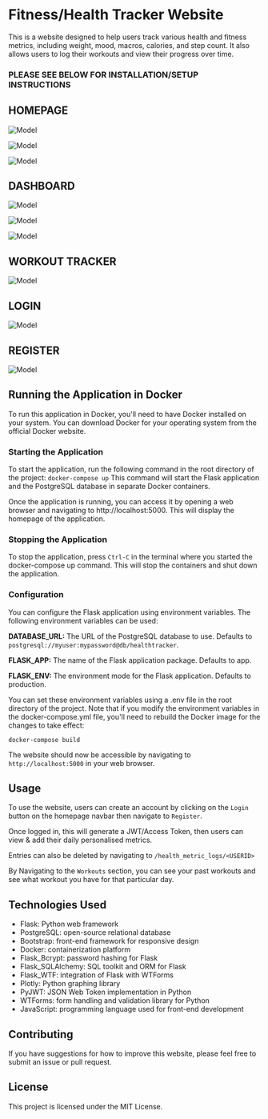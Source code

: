 # Fitness/Health Tracker Website
This is a website designed to help users track various health and fitness metrics, including weight, mood, macros, calories, and step count. It also allows users to log their workouts and view their progress over time.

### PLEASE SEE BELOW FOR INSTALLATION/SETUP INSTRUCTIONS


## HOMEPAGE

![Model](https://github.com/wallt28/health-tracker/blob/main/gitImages/homepage_1.png)

![Model](https://github.com/wallt28/health-tracker/blob/main/gitImages/homepage_2.png)

![Model](https://github.com/wallt28/health-tracker/blob/main/gitImages/homepage_3.png)

## DASHBOARD

![Model](https://github.com/wallt28/health-tracker/blob/main/gitImages/dashboard_average_metrics.png)

![Model](https://github.com/wallt28/health-tracker/blob/main/gitImages/dashboard_metric_view.png)

![Model](https://github.com/wallt28/health-tracker/blob/main/gitImages/delete_metrics.png)

## WORKOUT TRACKER

![Model](https://github.com/wallt28/health-tracker/blob/main/gitImages/workout_tracker.png)

## LOGIN

![Model](https://github.com/wallt28/health-tracker/blob/main/gitImages/login_page_updated.png)

## REGISTER

![Model](https://github.com/wallt28/health-tracker/blob/main/gitImages/register_page_updated.png)


## Running the Application in Docker
To run this application in Docker, you'll need to have Docker installed on your system. You can download Docker for your operating system from the official Docker website.

### Starting the Application
To start the application, run the following command in the root directory of the project:
```docker-compose up```
This command will start the Flask application and the PostgreSQL database in separate Docker containers.

Once the application is running, you can access it by opening a web browser and navigating to http://localhost:5000. This will display the homepage of the application.

### Stopping the Application
To stop the application, press ``Ctrl-C`` in the terminal where you started the docker-compose up command. This will stop the containers and shut down the application.

### Configuration
You can configure the Flask application using environment variables. The following environment variables can be used:

**DATABASE_URL:** The URL of the PostgreSQL database to use. Defaults to ``postgresql://myuser:mypassword@db/healthtracker``.

**FLASK_APP:** The name of the Flask application package. Defaults to app.

**FLASK_ENV:** The environment mode for the Flask application. Defaults to production.


You can set these environment variables using a .env file in the root directory of the project. Note that if you modify the environment variables in the docker-compose.yml file, you'll need to rebuild the Docker image for the changes to take effect:

```docker-compose build```


The website should now be accessible by navigating to ``http://localhost:5000`` in your web browser.

## Usage
To use the website, users can create an account by clicking on the ``Login`` button on the homepage navbar then navigate to ``Register``.

Once logged in, this will generate a JWT/Access Token, then users can view & add their daily personalised metrics. 

Entries can also be deleted by navigating to ``/health_metric_logs/<USERID>`` 

By Navigating to the ``Workouts`` section, you can see your past workouts and see what workout you have for that particular day.

## Technologies Used
* Flask: Python web framework
* PostgreSQL: open-source relational database
* Bootstrap: front-end framework for responsive design
* Docker: containerization platform
* Flask_Bcrypt: password hashing for Flask
* Flask_SQLAlchemy: SQL toolkit and ORM for Flask
* Flask_WTF: integration of Flask with WTForms
* Plotly: Python graphing library
* PyJWT: JSON Web Token implementation in Python
* WTForms: form handling and validation library for Python
* JavaScript: programming language used for front-end development


## Contributing
If you have suggestions for how to improve this website, please feel free to submit an issue or pull request.

## License
This project is licensed under the MIT License.

